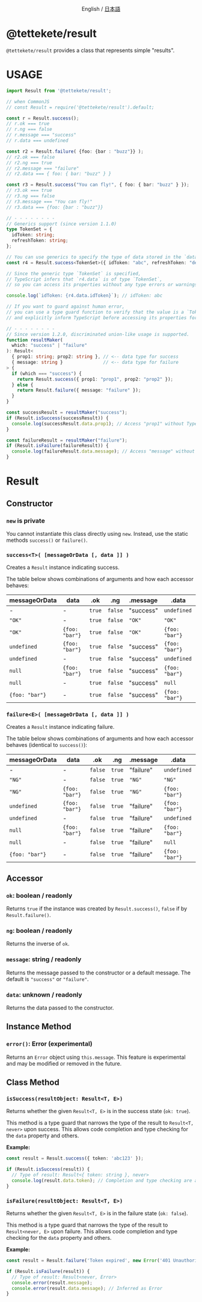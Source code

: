 
<p align="center">English / <a href="https://tettekete.github.io/js-result-object/README.ja.html">日本語</a></p>

# @tettekete/result

`@tettekete/result` provides a class that represents simple "results".

# USAGE

```ts
import Result from '@tettekete/result';

// when CommonJS
// const Result = require('@tettekete/result').default;

const r = Result.success();
// r.ok === true
// r.ng === false
// r.message === "success"
// r.data === undefined

const r2 = Result.failure( {foo: {bar : "buzz"}} );
// r2.ok === false
// r2.ng === true
// r2.message === "failure"
// r2.data === { foo: { bar: "buzz" } }

const r3 = Result.success("You can fly!", { foo: { bar: "buzz" } });
// r3.ok === true
// r3.ng === false
// r3.message === "You can fly!"
// r3.data === {foo: {bar : "buzz"}}

// - - - - - - - -
// Generics support (since version 1.1.0)
type TokenSet = {
  idToken: string;
  refreshToken: string;
};

// You can use generics to specify the type of data stored in the `data` property.
const r4 = Result.success<TokenSet>({ idToken: "abc", refreshToken: "def" });

// Since the generic type `TokenSet` is specified,
// TypeScript infers that `r4.data` is of type `TokenSet`,
// so you can access its properties without any type errors or warnings.

console.log(`idToken: {r4.data.idToken}`); // idToken: abc

// If you want to guard against human error,
// you can use a type guard function to verify that the value is a `TokenSet`,
// and explicitly inform TypeScript before accessing its properties for added safety.

// - - - - - - - -
// Since version 1.2.0, discriminated union-like usage is supported.
function resultMaker(
  which: "success" | "failure"
): Result<
  { prop1: string; prop2: string }, // <-- data type for success
  { message: string }               // <-- data type for failure
> {
  if (which === "success") {
    return Result.success({ prop1: "prop1", prop2: "prop2" });
  } else {
    return Result.failure({ message: "failure" });
  }
}

const successResult = resultMaker("success");
if (Result.isSuccess(successResult)) {
  console.log(successResult.data.prop1); // Access "prop1" without TypeScript warnings
}

const failureResult = resultMaker("failure");
if (Result.isFailure(failureResult)) {
  console.log(failureResult.data.message); // Access "message" without TypeScript warnings
}
```

# Result

## Constructor

### `new` is private

You cannot instantiate this class directly using `new`. Instead, use the static methods `success()` or `failure()`.

### `success<T>( [messageOrData [, data ]] )`

Creates a `Result` instance indicating success.

The table below shows combinations of arguments and how each accessor behaves:

| messageOrData  | data           | .ok     | .ng     | .message  | .data          |
| -------------- | -------------- | ------- | ------- | --------- | -------------- |
| -              | -              | `true`  | `false` | "success" | `undefined`    |
| `"OK"`         | -              | `true`  | `false` | `"OK"`    | `"OK"`         |
| `"OK"`         | `{foo: "bar"}` | `true`  | `false` | `"OK"`    | `{foo: "bar"}` |
| `undefined`    | `{foo: "bar"}` | `true`  | `false` | "success" | `{foo: "bar"}` |
| `undefined`    | -              | `true`  | `false` | "success" | `undefined`    |
| `null`         | `{foo: "bar"}` | `true`  | `false` | "success" | `{foo: "bar"}` |
| `null`         | -              | `true`  | `false` | "success" | `null`         |
| `{foo: "bar"}` | -              | `true`  | `false` | "success" | `{foo: "bar"}` |



### `failure<E>( [messageOrData [, data ]] )`

Creates a `Result` instance indicating failure.

The table below shows combinations of arguments and how each accessor behaves (identical to `success()`):

| messageOrData  | data           | .ok     | .ng     | .message  | .data          |
| -------------- | -------------- | ------- | ------- | --------- | -------------- |
| -              | -              | `false` | `true`  | "failure" | `undefined`    |
| `"NG"`         | -              | `false` | `true`  | `"NG"`    | `"NG"`         |
| `"NG"`         | `{foo: "bar"}` | `false` | `true`  | `"NG"`    | `{foo: "bar"}` |
| `undefined`    | `{foo: "bar"}` | `false` | `true`  | "failure" | `{foo: "bar"}` |
| `undefined`    | -              | `false` | `true`  | "failure" | `undefined`    |
| `null`         | `{foo: "bar"}` | `false` | `true`  | "failure" | `{foo: "bar"}` |
| `null`         | -              | `false` | `true`  | "failure" | `null`         |
| `{foo: "bar"}` | -              | `false` | `true`  | "failure" | `{foo: "bar"}` |


## Accessor

### `ok`: boolean / readonly

Returns `true` if the instance was created by `Result.success()`, `false` if by `Result.failure()`.

### `ng`: boolean / readonly

Returns the inverse of `ok`.

### `message`: string / readonly

Returns the message passed to the constructor or a default message. The default is `"success"` or `"failure"`.

### `data`: unknown / readonly

Returns the data passed to the constructor.

## Instance Method

### `error()`: Error (experimental)

Returns an `Error` object using `this.message`.
This feature is experimental and may be modified or removed in the future.

## Class Method

### `isSuccess(resultObject: Result<T, E>)`

Returns whether the given `Result<T, E>` is in the success state (`ok: true`).

This method is a type guard that narrows the type of the result to `Result<T, never>` upon success. This allows code completion and type checking for the `data` property and others.

**Example:**

```ts
const result = Result.success({ token: 'abc123' });

if (Result.isSuccess(result)) {
  // Type of result: Result<{ token: string }, never>
  console.log(result.data.token); // Completion and type checking are active
}
```

### `isFailure(resultObject: Result<T, E>)`

Returns whether the given `Result<T, E>` is in the failure state (`ok: false`).

This method is a type guard that narrows the type of the result to `Result<never, E>` upon failure. This allows code completion and type checking for the `data` property and others.

**Example:**

```ts
const result = Result.failure('Token expired', new Error('401 Unauthorized'));

if (Result.isFailure(result)) {
  // Type of result: Result<never, Error>
  console.error(result.message);
  console.error(result.data.message); // Inferred as Error
}
```
